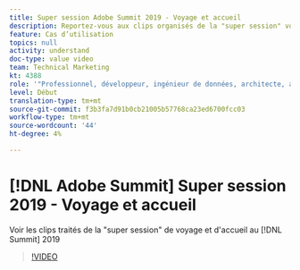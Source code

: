 ```yaml
---
title: Super session Adobe Summit 2019 - Voyage et accueil
description: Reportez-vous aux clips organisés de la "super session" voyage & accueil au sommet 2019.
feature: Cas d’utilisation
topics: null
activity: understand
doc-type: value video
team: Technical Marketing
kt: 4388
role: '"Professionnel, développeur, ingénieur de données, architecte, architecte de données, administrateur, responsable"'
level: Début
translation-type: tm+mt
source-git-commit: f3b3fa7d91b0cb21005b57768ca23ed6700fcc03
workflow-type: tm+mt
source-wordcount: '44'
ht-degree: 4%

---
```



# [!DNL Adobe Summit] Super session 2019 - Voyage et accueil

Voir les clips traités de la &quot;super session&quot; de voyage et d&#39;accueil au [!DNL Summit] 2019

>[!VIDEO](https://video.tv.adobe.com/v/31442/?quality=12)
